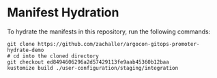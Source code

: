 # Manifest Hydration

To hydrate the manifests in this repository, run the following commands:

```shell
git clone https://github.com/zachaller/argocon-gitops-promoter-hydrate-demo
# cd into the cloned directory
git checkout ed8494606296a2d57429113fe9aab45360b12baa
kustomize build ./user-configuration/staging/integration
```
